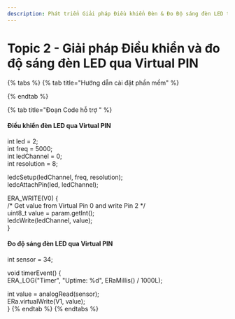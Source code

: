 ```yaml
---
description: Phát triển Giải pháp Điều khiển Đèn & Đo Độ sáng đèn LED trên Nền tảng E-Ra
---
```


# Topic 2 - Giải pháp Điều khiển và đo độ sáng đèn LED qua Virtual PIN

{% tabs %}
{% tab title="Hướng dẫn cài đặt phần mềm" %}

{% endtab %}

{% tab title="Đoạn Code hỗ trợ " %}
#### Điều khiển đèn LED qua Virtual PIN

int led = 2;\
int freq = 5000;\
int ledChannel = 0;\
int resolution = 8;

&#x20;

ledcSetup(ledChannel, freq, resolution);\
ledcAttachPin(led, ledChannel);

&#x20;

ERA\_WRITE(V0) {\
&#x20;   /\* Get value from Virtual Pin 0 and write Pin 2 \*/\
&#x20;   uint8\_t value = param.getInt();\
&#x20;   ledcWrite(ledChannel, value);  \
}

####

####

#### Đo độ sáng đèn LED qua Virtual PIN

int sensor = 34;

&#x20;

void timerEvent() {\
&#x20;   ERA\_LOG("Timer", "Uptime: %d", ERaMillis() / 1000L);

&#x20;

&#x20;   int value = analogRead(sensor);\
&#x20;   ERa.virtualWrite(V1, value);\
}
{% endtab %}
{% endtabs %}



